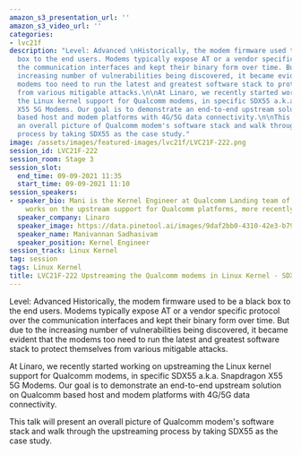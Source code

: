 ```yaml
---
amazon_s3_presentation_url: ''
amazon_s3_video_url: ''
categories:
- lvc21f
description: "Level: Advanced \nHistorically, the modem firmware used to be a black
  box to the end users. Modems typically expose AT or a vendor specific protocol over
  the communication interfaces and kept their binary form over time. But due to the
  increasing number of vulnerabilities being discovered, it became evident that the
  modems too need to run the latest and greatest software stack to protect themselves
  from various mitigable attacks.\n\nAt Linaro, we recently started working on upstreaming
  the Linux kernel support for Qualcomm modems, in specific SDX55 a.k.a. Snapdragon
  X55 5G Modems. Our goal is to demonstrate an end-to-end upstream solution on Qualcomm
  based host and modem platforms with 4G/5G data connectivity.\n\nThis talk will present
  an overall picture of Qualcomm modem's software stack and walk through the upstreaming
  process by taking SDX55 as the case study."
image: /assets/images/featured-images/lvc21f/LVC21F-222.png
session_id: LVC21F-222
session_room: Stage 3
session_slot:
  end_time: 09-09-2021 11:35
  start_time: 09-09-2021 11:10
session_speakers:
- speaker_bio: Mani is the Kernel Engineer at Qualcomm Landing team of Linaro. He
    works on the upstream support for Qualcomm platforms, more recently the modems.
  speaker_company: Linaro
  speaker_image: https://data.pinetool.ai/images/9daf2bb0-4310-42e3-b794-2134b635bf7f.jpeg
  speaker_name: Manivannan Sadhasivam
  speaker_position: Kernel Engineer
session_track: Linux Kernel
tag: session
tags: Linux Kernel
title: LVC21F-222 Upstreaming the Qualcomm modems in Linux Kernel - SDX55 case study
---
```


Level: Advanced 
Historically, the modem firmware used to be a black box to the end users. Modems typically expose AT or a vendor specific protocol over the communication interfaces and kept their binary form over time. But due to the increasing number of vulnerabilities being discovered, it became evident that the modems too need to run the latest and greatest software stack to protect themselves from various mitigable attacks.

At Linaro, we recently started working on upstreaming the Linux kernel support for Qualcomm modems, in specific SDX55 a.k.a. Snapdragon X55 5G Modems. Our goal is to demonstrate an end-to-end upstream solution on Qualcomm based host and modem platforms with 4G/5G data connectivity.

This talk will present an overall picture of Qualcomm modem's software stack and walk through the upstreaming process by taking SDX55 as the case study.